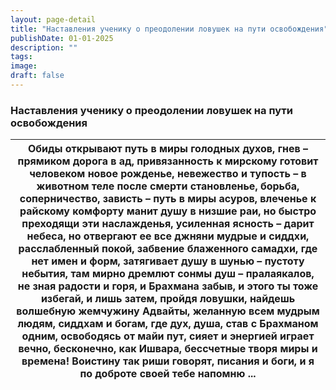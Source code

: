 ```yaml
---
layout: page-detail
title: "Наставления ученику о преодолении ловушек на пути освобождения"
publishDate: 01-01-2025
description: ""
tags:
image:
draft: false
---
```


### Наставления ученику о преодолении ловушек на пути освобождения

| Обиды открывают путь в миры голодных духов,  гнев – прямиком дорога в ад, привязанность к мирскому готовит человеком новое рожденье,  невежество и тупость – в животном теле  после смерти становленье, борьба, соперничество, зависть – путь в миры асуров,  влеченье к райскому комфорту манит душу в низшие раи, но быстро преходящи эти наслажденья, усиленная ясность – дарит небеса,  но отвергают ее все джняни мудрые и сиддхи, расслабленный покой, забвение блаженного самадхи,  где нет имен и форм, затягивает душу в шунью –  пустоту небытия, там мирно дремлют сонмы душ – пралаякалов,  не зная радости и горя,  и Брахмана забыв, и этого ты тоже избегай, и лишь затем, пройдя ловушки,  найдешь волшебную жемчужину Адвайты,  желанную всем мудрым людям, сиддхам и богам, где дух, душа, став с Брахманом одним,  освободясь от майи пут, сияет  и энергией играет вечно, бесконечно, как Ишвара, бессчетные творя миры и времена! Воистину так риши говорят, писания и боги,  и я по доброте своей тебе напомню ... |
| ---------------------------------------------------------------------------------------------------------------------------------------------------------------------------------------------------------------------------------------------------------------------------------------------------------------------------------------------------------------------------------------------------------------------------------------------------------------------------------------------------------------------------------------------------------------------------------------------------------------------------------------------------------------------------------------------------------------------------------------------------------------------------------------------------------------------------------------------------------------------------------------------------------------------------------------------------------------------------------------------------------------------------------------- |
  
  
